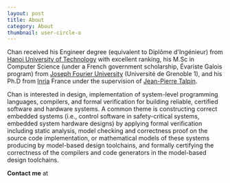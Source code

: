 ```yaml
---
layout: post
title: About
category: About
thumbnail: user-circle-o
---
```


Chan received his Engineer degree (equivalent to Diplôme d'Ingénieur) from 
[Hanoi University of Technology](http://en.hust.edu.vn/home) with excellent ranking, 
his M.Sc in Computer Science (under a French government scholarship, Évariste Galois program) 
from [Joseph Fourier University](https://www.ujf-grenoble.fr/?language=en) 
(Université de Grenoble 1), and his Ph.D from [Inria](http://www.inria.fr/en/) 
France under the supervision of [Jean-Pierre Talpin](http://www.irisa.fr/prive/talpin/).

Chan is interested in design, implementation of system-level programming languages, 
compilers, and formal verification for building reliable, certified software and 
hardware systems. A common theme is constructing correct embedded systems (i.e., control 
software in safety-critical systems, embedded system hardware designs) by applying formal 
verification including static analysis, model checking and correctness proof on the 
source code implementation, or mathematical models of these systems producing by 
model-based design toolchains, and formally certifying the correctness of the 
compilers and code generators in the model-based design toolchains.

__Contact me__ at [<i class='fa fa-envelope'></i>](mailto:chan.ngo2203@gmail.com)